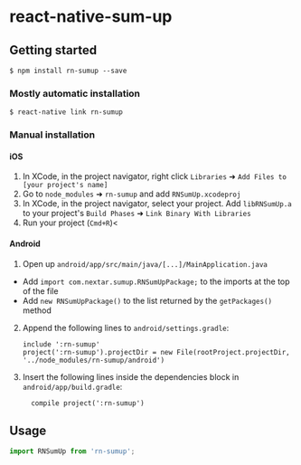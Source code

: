 
# react-native-sum-up

## Getting started

`$ npm install rn-sumup --save`

### Mostly automatic installation

`$ react-native link rn-sumup`

### Manual installation


#### iOS

1. In XCode, in the project navigator, right click `Libraries` ➜ `Add Files to [your project's name]`
2. Go to `node_modules` ➜ `rn-sumup` and add `RNSumUp.xcodeproj`
3. In XCode, in the project navigator, select your project. Add `libRNSumUp.a` to your project's `Build Phases` ➜ `Link Binary With Libraries`
4. Run your project (`Cmd+R`)<

#### Android

1. Open up `android/app/src/main/java/[...]/MainApplication.java`
  - Add `import com.nextar.sumup.RNSumUpPackage;` to the imports at the top of the file
  - Add `new RNSumUpPackage()` to the list returned by the `getPackages()` method
2. Append the following lines to `android/settings.gradle`:
  	```
  	include ':rn-sumup'
  	project(':rn-sumup').projectDir = new File(rootProject.projectDir, 	'../node_modules/rn-sumup/android')
  	```
3. Insert the following lines inside the dependencies block in `android/app/build.gradle`:
  	```
      compile project(':rn-sumup')
  	```
## Usage
```javascript
import RNSumUp from 'rn-sumup';

```
  
